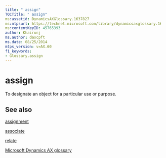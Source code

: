 ```yaml
---
title: " assign"
TOCTitle: " assign"
ms:assetid: DynamicsAXGlossary.1637827
ms:mtpsurl: https://technet.microsoft.com/library/dynamicsaxglossary.1637827(v=AX.60)
ms:contentKeyID: 45765393
author: Khairunj
ms.author: daxcpft
ms.date: 08/25/2014
mtps_version: v=AX.60
f1_keywords:
- Glossary.assign
---
```


# assign

To designate an object for a particular use or purpose.

## See also

[assignment](assignment.md)

[associate](associate.md)

[relate](relate.md)

[Microsoft Dynamics AX glossary](glossary/microsoft-dynamics-ax-glossary.md)

  


